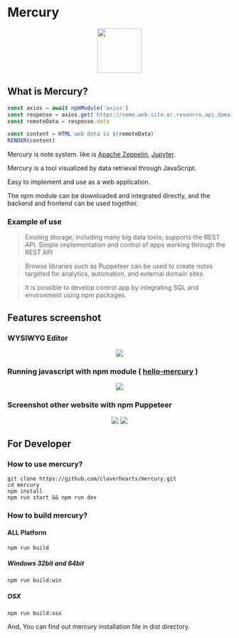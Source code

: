 # Mercury
<div style="text-align: center;">
  <img src="https://user-images.githubusercontent.com/10525473/71775435-88984f00-2fc4-11ea-91dc-49bc37e23160.png" style="height: 100px;" />
</div>

## What is Mercury?

``` javascript
const axios = await npmModule('axios')
const response = axios.get('https://some.web.site.or.resource.api.domain')
const remoteData = response.data

const content = HTML`web data is ${remoteData}`
RENDER(content)
```

Mercury is note system. like is [Apache Zeppelin](https://zeppelin.apache.org/), [Jupyter](https://jupyter.org/).

Mercury is a tool visualized by data retrieval through JavaScript.

Easy to implement and use as a web application.

The npm module can be downloaded and integrated directly, and the backend and frontend can be used together.

### Example of use

> Existing storage, including many big data tools, supports the REST API. Simple implementation and control of apps working through the REST API

> Browse libraries such as Puppeteer can be used to create notes targeted for analytics, automation, and external domain sites.

> It is possible to develop control app by integrating SQL and environment using npm packages.


## Features screenshot

### WYSIWYG Editor

<div style="text-align: center">
  <img src="https://user-images.githubusercontent.com/10525473/71775647-8daacd80-2fc7-11ea-8204-a9766a9f2153.gif" />
</div>

### Running javascript with npm module ( [hello-mercury](https://www.npmjs.com/package/hello-mercury) )
<div style="text-align: center">
  <img src="https://user-images.githubusercontent.com/10525473/71775585-75867e80-2fc6-11ea-9abb-cca346059e30.png" />
</div>

### Screenshot other website with npm Puppeteer

<div style="text-align: center">
  <img src="https://user-images.githubusercontent.com/10525473/71775732-1e35dd80-2fc9-11ea-817e-ee6a10690270.png" />
  <img src="https://user-images.githubusercontent.com/10525473/71775736-30178080-2fc9-11ea-9d00-4d0fb027a722.png" />
</div>

## For Developer
### How to use mercury?

```
git clone https://github.com/cloverhearts/mercury.git
cd mercury
npm install
npm run start && npm run dev
```

### How to build mercury?

#### ALL Platform

```
npm run build
```

##### Windows 32bit and 64bit

```
npm run build:win
```

##### OSX

```
npm run build:osx
```


And, You can find out mercury installation file in dist directory.
